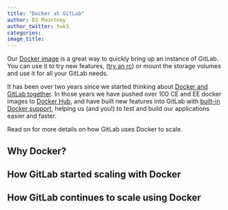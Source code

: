 ```yaml
---
title: "Docker at GitLab"
author: DJ Mountney
author_twitter: twk3
categories:
image_title:
---
```


Our [Docker image](http://docs.gitlab.com/omnibus/docker/) is a great way to
quickly bring up an instance of GitLab. You can use it to try new features,
([try an rc](https://hub.docker.com/r/gitlab/gitlab-ce/tags/)) or mount the
storage volumes and use it for all your GitLab needs.

It has been over two years since we started thinking about [Docker and GitLab together](https://gitlab.com/gitlab-org/omnibus-gitlab/issues/59).
In those years we have pushed over 100 CE and EE docker images to [Docker Hub](https://hub.docker.com/u/gitlab/),
and have built new features into GitLab with [built-in Docker support](http://docs.gitlab.com/ce/ci/docker/using_docker_images.html),
helping us (and you!) to test and build our applications easier and faster.

Read on for more details on how GitLab uses Docker to scale.

<!-- more -->

## Why Docker?

<!-- Docker vs VMs -->
<!-- Docker first to popularize the lightweight vms, most mature, large community support -->
<!-- Docker growth -->
<!-- Docker apps and clusters in the Cloud -->

## How GitLab started scaling with Docker

<!-- Talk about Docker use in CI, for build and test concurrency -->

## How GitLab continues to scale using Docker

<!-- Talk about autoscaling using Docker Machine -->
<!-- Talk about the addition of the Docker Registry to GitLab -->
<!-- Talk about building our omnibus packages in Docker -->
